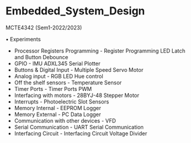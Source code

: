 # Embedded_System_Design
MCTE4342 (Sem1-2022/2023)

•	Experiments
- Processor Registers Programming -	Register Programming LED Latch and Button Debounce
- GPIO - IMU ADXL345 Serial Plotter
- Buttons & Digital Input	- Multiple Speed Servo Motor
- Analog input	- RGB LED Hue control
- Off the shelf sensors	- Temperature Sensor
- Timer Ports	- Timer Ports PWM
- Interfacing with motors	- 28BYJ-48 Stepper Motor
- Interrupts - Photoelectric Slot Sensors
- Memory Internal	- EEPROM Logger
- Memory External	- PC Data Logger
- Communication with other devices	- VFD
- Serial Communication	- UART Serial Communication
- Interfacing Circuit	- Interfacing Circuit Voltage Divider
